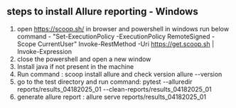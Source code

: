 ## steps to install Allure reporting - Windows 

1. open https://scoop.sh/ in browser and powershell in windows run below command - "Set-ExecutionPolicy -ExecutionPolicy RemoteSigned -Scope CurrentUser"
Invoke-RestMethod -Uri https://get.scoop.sh | Invoke-Expression 
2. close the powershell and open a new window 
3. Install java if not present in  the machine
4. Run command : scoop install allure and check version allure --version
5. go to the test directory and run command: pytest --alluredir reports/results_04182025_01 --clean-reports/results_04182025_01
6. generate allure report : allure serve reports/results_04182025_01